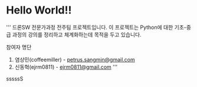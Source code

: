 # Hello World!!

'''
드론SW 전문가과정 전주팀 프로젝트입니다.
이 프로젝트는 Python에 대한 기초-중급 과정의 강의를 정리하고 체계화하는데 목적을 두고 있습니다.

참여자 명단
1. 염상민(coffeemiller) - petrus.sangmin@gmail.com
2. 신동혁(ejrm0811) - ejrm0811@gmail.com
'''

sssssS
